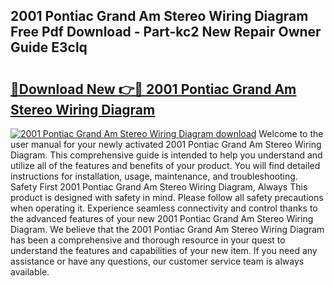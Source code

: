 ## 2001 Pontiac Grand Am Stereo Wiring Diagram Free Pdf Download - Part-kc2 New Repair Owner Guide E3clq

# <h2><a href="http://dfl68w.blite.top/?on=2001+Pontiac+Grand+Am+Stereo+Wiring+Diagram">🔗Download New 👉🔴 2001 Pontiac Grand Am Stereo Wiring Diagram</a></h2>

[![2001 Pontiac Grand Am Stereo Wiring Diagram download](https://i.imgur.com/lujVjoI.png)](http://dfl68w.blite.top/?on=2001+Pontiac+Grand+Am+Stereo+Wiring+Diagram)
Welcome to the user manual for your newly activated 2001 Pontiac Grand Am Stereo Wiring Diagram. This comprehensive guide is intended to help you understand and utilize all of the features and benefits of your product. You will find detailed instructions for installation, usage, maintenance, and troubleshooting. Safety First 2001 Pontiac Grand Am Stereo Wiring Diagram, Always This product is designed with safety in mind. Please follow all safety precautions when operating it. Experience seamless connectivity and control thanks to the advanced features of your new 2001 Pontiac Grand Am Stereo Wiring Diagram. We believe that the 2001 Pontiac Grand Am Stereo Wiring Diagram has been a comprehensive and thorough resource in your quest to understand the features and capabilities of your new item. If you need any assistance or have any questions, our customer service team is always available.
